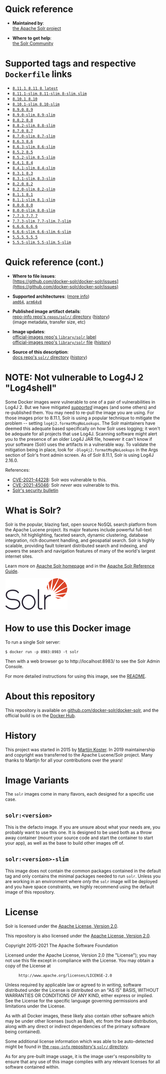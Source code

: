 <!--

********************************************************************************

WARNING:

    DO NOT EDIT "solr/README.md"

    IT IS AUTO-GENERATED

    (from the other files in "solr/" combined with a set of templates)

********************************************************************************

-->

# Quick reference

-	**Maintained by**:  
	[the Apache Solr project](https://github.com/docker-solr/docker-solr)

-	**Where to get help**:  
	[the Solr Community](https://solr.apache.org/community.html)

# Supported tags and respective `Dockerfile` links

-	[`8.11.1`, `8.11`, `8`, `latest`](https://github.com/docker-solr/docker-solr/blob/b30202ad6e336baf108c7c42222df723ba338010/8.11/Dockerfile)
-	[`8.11.1-slim`, `8.11-slim`, `8-slim`, `slim`](https://github.com/docker-solr/docker-solr/blob/b30202ad6e336baf108c7c42222df723ba338010/8.11/slim/Dockerfile)
-	[`8.10.1`, `8.10`](https://github.com/docker-solr/docker-solr/blob/d9aceb632fcad5d5e7ab42b94dd25a008f5b9112/8.10/Dockerfile)
-	[`8.10.1-slim`, `8.10-slim`](https://github.com/docker-solr/docker-solr/blob/d9aceb632fcad5d5e7ab42b94dd25a008f5b9112/8.10/slim/Dockerfile)
-	[`8.9.0`, `8.9`](https://github.com/docker-solr/docker-solr/blob/d9aceb632fcad5d5e7ab42b94dd25a008f5b9112/8.9/Dockerfile)
-	[`8.9.0-slim`, `8.9-slim`](https://github.com/docker-solr/docker-solr/blob/d9aceb632fcad5d5e7ab42b94dd25a008f5b9112/8.9/slim/Dockerfile)
-	[`8.8.2`, `8.8`](https://github.com/docker-solr/docker-solr/blob/d9aceb632fcad5d5e7ab42b94dd25a008f5b9112/8.8/Dockerfile)
-	[`8.8.2-slim`, `8.8-slim`](https://github.com/docker-solr/docker-solr/blob/d9aceb632fcad5d5e7ab42b94dd25a008f5b9112/8.8/slim/Dockerfile)
-	[`8.7.0`, `8.7`](https://github.com/docker-solr/docker-solr/blob/d9aceb632fcad5d5e7ab42b94dd25a008f5b9112/8.7/Dockerfile)
-	[`8.7.0-slim`, `8.7-slim`](https://github.com/docker-solr/docker-solr/blob/d9aceb632fcad5d5e7ab42b94dd25a008f5b9112/8.7/slim/Dockerfile)
-	[`8.6.3`, `8.6`](https://github.com/docker-solr/docker-solr/blob/d9aceb632fcad5d5e7ab42b94dd25a008f5b9112/8.6/Dockerfile)
-	[`8.6.3-slim`, `8.6-slim`](https://github.com/docker-solr/docker-solr/blob/d9aceb632fcad5d5e7ab42b94dd25a008f5b9112/8.6/slim/Dockerfile)
-	[`8.5.2`, `8.5`](https://github.com/docker-solr/docker-solr/blob/d9aceb632fcad5d5e7ab42b94dd25a008f5b9112/8.5/Dockerfile)
-	[`8.5.2-slim`, `8.5-slim`](https://github.com/docker-solr/docker-solr/blob/d9aceb632fcad5d5e7ab42b94dd25a008f5b9112/8.5/slim/Dockerfile)
-	[`8.4.1`, `8.4`](https://github.com/docker-solr/docker-solr/blob/d9aceb632fcad5d5e7ab42b94dd25a008f5b9112/8.4/Dockerfile)
-	[`8.4.1-slim`, `8.4-slim`](https://github.com/docker-solr/docker-solr/blob/d9aceb632fcad5d5e7ab42b94dd25a008f5b9112/8.4/slim/Dockerfile)
-	[`8.3.1`, `8.3`](https://github.com/docker-solr/docker-solr/blob/d9aceb632fcad5d5e7ab42b94dd25a008f5b9112/8.3/Dockerfile)
-	[`8.3.1-slim`, `8.3-slim`](https://github.com/docker-solr/docker-solr/blob/d9aceb632fcad5d5e7ab42b94dd25a008f5b9112/8.3/slim/Dockerfile)
-	[`8.2.0`, `8.2`](https://github.com/docker-solr/docker-solr/blob/d9aceb632fcad5d5e7ab42b94dd25a008f5b9112/8.2/Dockerfile)
-	[`8.2.0-slim`, `8.2-slim`](https://github.com/docker-solr/docker-solr/blob/d9aceb632fcad5d5e7ab42b94dd25a008f5b9112/8.2/slim/Dockerfile)
-	[`8.1.1`, `8.1`](https://github.com/docker-solr/docker-solr/blob/d9aceb632fcad5d5e7ab42b94dd25a008f5b9112/8.1/Dockerfile)
-	[`8.1.1-slim`, `8.1-slim`](https://github.com/docker-solr/docker-solr/blob/d9aceb632fcad5d5e7ab42b94dd25a008f5b9112/8.1/slim/Dockerfile)
-	[`8.0.0`, `8.0`](https://github.com/docker-solr/docker-solr/blob/d9aceb632fcad5d5e7ab42b94dd25a008f5b9112/8.0/Dockerfile)
-	[`8.0.0-slim`, `8.0-slim`](https://github.com/docker-solr/docker-solr/blob/d9aceb632fcad5d5e7ab42b94dd25a008f5b9112/8.0/slim/Dockerfile)
-	[`7.7.3`, `7.7`, `7`](https://github.com/docker-solr/docker-solr/blob/d9aceb632fcad5d5e7ab42b94dd25a008f5b9112/7.7/Dockerfile)
-	[`7.7.3-slim`, `7.7-slim`, `7-slim`](https://github.com/docker-solr/docker-solr/blob/d9aceb632fcad5d5e7ab42b94dd25a008f5b9112/7.7/slim/Dockerfile)
-	[`6.6.6`, `6.6`, `6`](https://github.com/docker-solr/docker-solr/blob/d9aceb632fcad5d5e7ab42b94dd25a008f5b9112/6.6/Dockerfile)
-	[`6.6.6-slim`, `6.6-slim`, `6-slim`](https://github.com/docker-solr/docker-solr/blob/d9aceb632fcad5d5e7ab42b94dd25a008f5b9112/6.6/slim/Dockerfile)
-	[`5.5.5`, `5.5`, `5`](https://github.com/docker-solr/docker-solr/blob/d9aceb632fcad5d5e7ab42b94dd25a008f5b9112/5.5/Dockerfile)
-	[`5.5.5-slim`, `5.5-slim`, `5-slim`](https://github.com/docker-solr/docker-solr/blob/d9aceb632fcad5d5e7ab42b94dd25a008f5b9112/5.5/slim/Dockerfile)

# Quick reference (cont.)

-	**Where to file issues**:  
	[https://github.com/docker-solr/docker-solr/issues](https://github.com/docker-solr/docker-solr/issues)

-	**Supported architectures**: ([more info](https://github.com/docker-library/official-images#architectures-other-than-amd64))  
	[`amd64`](https://hub.docker.com/r/amd64/solr/), [`arm64v8`](https://hub.docker.com/r/arm64v8/solr/)

-	**Published image artifact details**:  
	[repo-info repo's `repos/solr/` directory](https://github.com/docker-library/repo-info/blob/master/repos/solr) ([history](https://github.com/docker-library/repo-info/commits/master/repos/solr))  
	(image metadata, transfer size, etc)

-	**Image updates**:  
	[official-images repo's `library/solr` label](https://github.com/docker-library/official-images/issues?q=label%3Alibrary%2Fsolr)  
	[official-images repo's `library/solr` file](https://github.com/docker-library/official-images/blob/master/library/solr) ([history](https://github.com/docker-library/official-images/commits/master/library/solr))

-	**Source of this description**:  
	[docs repo's `solr/` directory](https://github.com/docker-library/docs/tree/master/solr) ([history](https://github.com/docker-library/docs/commits/master/solr))

# NOTE: Not vulnerable to Log4J 2 "Log4shell"

Some Docker images *were* vulnerable to one of a pair of vulnerabilities in Log4J 2. But we have mitigated *[supported](https://hub.docker.com/_/solr?tab=tags)* images (and some others) and re-published them. You may need to re-pull the image you are using. For those images prior to 8.11.1, Solr is using a popular technique to mitigate the problem -- setting `log4j2.formatMsgNoLookups`. The Solr maintainers have deemed this adequate based specifically on how Solr uses logging; it won't be adequate for all projects that use Log4J. Scanning software might alert you to the presence of an older Log4J JAR file, however it can't know if your software (Solr) uses the artifacts in a vulnerable way. To validate the mitigation being in place, look for `-Dlog4j2.formatMsgNoLookups` in the Args section of Solr's front admin screen. As of Solr 8.11.1, Solr is using Log4J 2.16.0.

References:

-	[CVE-2021-44228](https://nvd.nist.gov/vuln/detail/CVE-2021-44228): Solr *was* vulnerable to this.
-	[CVE-2021-45046](https://nvd.nist.gov/vuln/detail/CVE-2021-45046): Solr *never was* vulnerable to this.
-	[Solr's security bulletin](https://solr.apache.org/security.html#apache-solr-affected-by-apache-log4j-cve-2021-44228)

# What is Solr?

Solr is the popular, blazing fast, open source NoSQL search platform from the Apache Lucene project. Its major features include powerful full-text search, hit highlighting, faceted search, dynamic clustering, database integration, rich document handling, and geospatial search. Solr is highly scalable, providing fault tolerant distributed search and indexing, and powers the search and navigation features of many of the world's largest internet sites.

Learn more on [Apache Solr homepage](http://solr.apache.org/) and in the [Apache Solr Reference Guide](https://solr.apache.org/guide/).

![logo](https://raw.githubusercontent.com/docker-library/docs/ddc9eb521da7c412b70229f1a600d0c63d55d0f7/solr/logo.png)

# How to use this Docker image

To run a single Solr server:

```console
$ docker run -p 8983:8983 -t solr
```

Then with a web browser go to http://localhost:8983/ to see the Solr Admin Console.

For more detailed instructions for using this image, see the [README](https://github.com/docker-solr/docker-solr/blob/master/README.md).

# About this repository

This repository is available on [github.com/docker-solr/docker-solr](https://github.com/docker-solr/docker-solr), and the official build is on the [Docker Hub](https://hub.docker.com/_/solr/).

# History

This project was started in 2015 by [Martijn Koster](https://github.com/makuk66). In 2019 maintainership and copyright was transferred to the Apache Lucene/Solr project. Many thanks to Martijn for all your contributions over the years!

# Image Variants

The `solr` images come in many flavors, each designed for a specific use case.

## `solr:<version>`

This is the defacto image. If you are unsure about what your needs are, you probably want to use this one. It is designed to be used both as a throw away container (mount your source code and start the container to start your app), as well as the base to build other images off of.

## `solr:<version>-slim`

This image does not contain the common packages contained in the default tag and only contains the minimal packages needed to run `solr`. Unless you are working in an environment where *only* the `solr` image will be deployed and you have space constraints, we highly recommend using the default image of this repository.

# License

Solr is licensed under the [Apache License, Version 2.0](https://www.apache.org/licenses/LICENSE-2.0).

This repository is also licensed under the [Apache License, Version 2.0](https://www.apache.org/licenses/LICENSE-2.0).

Copyright 2015-2021 The Apache Software Foundation

Licensed under the Apache License, Version 2.0 (the "License"); you may not use this file except in compliance with the License. You may obtain a copy of the License at

	      http://www.apache.org/licenses/LICENSE-2.0

Unless required by applicable law or agreed to in writing, software distributed under the License is distributed on an "AS IS" BASIS, WITHOUT WARRANTIES OR CONDITIONS OF ANY KIND, either express or implied. See the License for the specific language governing permissions and limitations under the License.

As with all Docker images, these likely also contain other software which may be under other licenses (such as Bash, etc from the base distribution, along with any direct or indirect dependencies of the primary software being contained).

Some additional license information which was able to be auto-detected might be found in [the `repo-info` repository's `solr/` directory](https://github.com/docker-library/repo-info/tree/master/repos/solr).

As for any pre-built image usage, it is the image user's responsibility to ensure that any use of this image complies with any relevant licenses for all software contained within.
